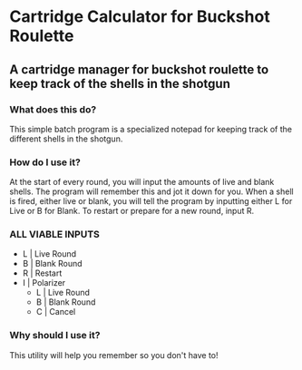 # Cartridge Calculator for Buckshot Roulette
## A cartridge manager for buckshot roulette to keep track of the shells in the shotgun

### What does this do?
This simple batch program is a specialized notepad for keeping track of the different shells in the shotgun.

### How do I use it?
At the start of every round, you will input the amounts of live and blank shells. The program will remember this and jot it down for you.
When a shell is fired, either live or blank, you will tell the program by inputting either L for Live or B for Blank.
To restart or prepare for a new round, input R.

### ALL VIABLE INPUTS
- L | Live Round
- B | Blank Round
- R | Restart
- I | Polarizer
    - L | Live Round
    - B | Blank Round
    - C | Cancel

### Why should I use it?
This utility will help you remember so you don't have to!
